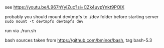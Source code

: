 see https://youtu.be/L967hYylZuc?si=CZk4uvpYnkt9POIX

probably you should mount devtmpfs to ./dev folder before starting server
`sudo mount -t devtmpfs devtmpfs dev`

run via ./run.sh

bash sources taken from https://github.com/bminor/bash, tag bash-5.3
